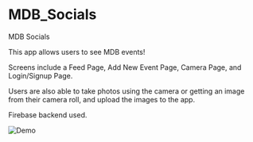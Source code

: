 # MDB_Socials
MDB Socials

This app allows users to see MDB events! 

Screens include a Feed Page, Add New Event Page, Camera Page, and Login/Signup Page.

Users are also able to take photos using the camera or getting an image from their camera roll, and upload the images to the app.

Firebase backend used.

![Demo](https://user-images.githubusercontent.com/31492502/53222844-132dc500-3624-11e9-971b-99e2545f925a.png)



